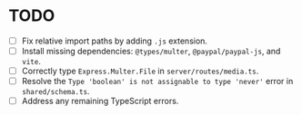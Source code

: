 # TODO
- [ ] Fix relative import paths by adding `.js` extension.
- [ ] Install missing dependencies: `@types/multer`, `@paypal/paypal-js`, and `vite`.
- [ ] Correctly type `Express.Multer.File` in `server/routes/media.ts`.
- [ ] Resolve the `Type 'boolean' is not assignable to type 'never'` error in `shared/schema.ts`.
- [ ] Address any remaining TypeScript errors.
